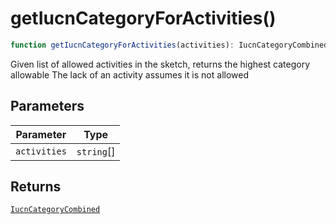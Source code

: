 # getIucnCategoryForActivities()

```ts
function getIucnCategoryForActivities(activities): IucnCategoryCombined
```

Given list of allowed activities in the sketch, returns the highest category allowable
The lack of an activity assumes it is not allowed

## Parameters

| Parameter | Type |
| ------ | ------ |
| `activities` | `string`[] |

## Returns

[`IucnCategoryCombined`](../interfaces/IucnCategoryCombined.md)
